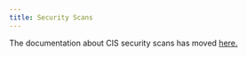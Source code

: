 ```yaml
---
title: Security Scans
---
```


<head>
  <link rel="canonical" href="https://ranchermanager.docs.rancher.com/pages-for-subheaders/cis-scan-guides"/>
</head>

The documentation about CIS security scans has moved [here.](../../pages-for-subheaders/cis-scan-guides.md)
